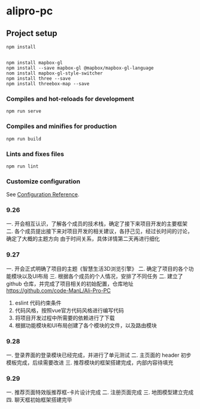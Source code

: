 # alipro-pc

## Project setup
```
npm install


npm install mapbox-gl
npm install --save mapbox-gl @mapbox/mapbox-gl-language
nom install mapbox-gl-style-switcher
npm install three --save
npm install threebox-map --save
```

### Compiles and hot-reloads for development
```
npm run serve
```

### Compiles and minifies for production
```
npm run build
```

### Lints and fixes files
```
npm run lint
```

### Customize configuration
See [Configuration Reference](https://cli.vuejs.org/config/).

### 9.26
一. 开会相互认识，了解各个成员的技术栈，确定了接下来项目开发的主要框架
二. 各个成员提出接下来对项目开发的相关建议，各抒己见，经过长时间的讨论，确定了大概的主题方向
    由于时间关系，具体详情第二天再进行细化

### 9.27
一. 开会正式明确了项目的主题《智慧生活3D浏览引擎》
二. 确定了项目的各个功能模块以及UI布局
三. 根据各个成员的个人情况，安排了不同任务
二. 建立了 github 仓库，并完成了项目相关的初始配置，仓库地址 https://github.com/code-ManL/Ali-Pro-PC
  1. eslint 代码约束条件
  2. 代码风格，按照vue官方代码风格进行编写代码
  3. 将项目开发过程中所需要的依赖进行了下载
  4. 根据功能模块和UI布局创建了各个模块的文件，以及路由模块

### 9.28
一. 登录界面的登录模块已经完成，并进行了单元测试
二. 主页面的 header 初步模板完成，后续需要改进
三. 推荐模块的框架搭建完成，内部内容待填充


### 9.29
一. 推荐页面特效版推荐框-卡片设计完成
二. 注册页面完成
三. 地图模型建立完成
四. 聊天框初始框架搭建完毕